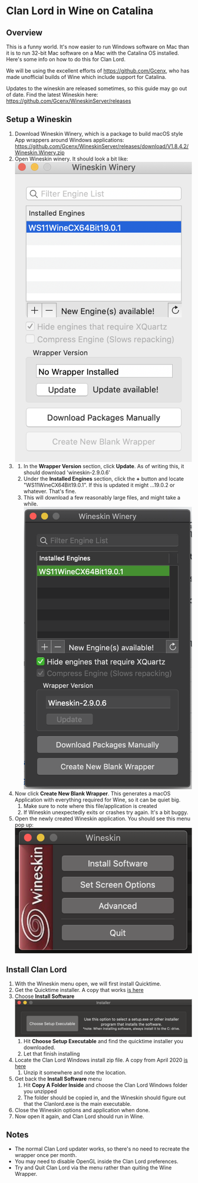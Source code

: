 # Clan Lord in Wine on Catalina

## Overview
This is a funny world. It's now easier to run Windows software on Mac than it is to run 32-bit Mac software on a Mac with the Catalina OS installed. Here's some info on how to do this for Clan Lord. 

We will be using the excellent efforts of https://github.com/Gcenx, who has made unofficial builds of Wine which include support for Catalina. 

Updates to the wineskin are released sometimes, so this guide may go out of date. Find the latest Wineskin here:
https://github.com/Gcenx/WineskinServer/releases

## Setup a Wineskin
1. Download Wineskin Winery, which is a package to build macOS style App wrappers around Windows applications: https://github.com/Gcenx/WineskinServer/releases/download/V1.8.4.2/Wineskin.Winery.zip 
1. Open Wineskin winery. It should look a bit like:
 ![WrapperVersion](images/wineskin_first_run.png)
1. 1. In the **Wrapper Version** section, click **Update**. As of writing this, it should download 'wineskin-2.9.0.6'
    1. Under the **Installed Engines** section, click the **+** button and locate "WS11WineCX64Bit19.0.1". If this is updated it might ...19.0.2 or whatever. That's fine. 
    1. This will download a few reasonably large files, and might take a while.
    ![WrapperInstalledEngines](images/wineskin_installed_engines.png)
1. Now click **Create New Blank Wrapper**. This generates a macOS Application with everything required for Wine, so it can be quiet big. 
    1. Make sure to note where this file/application is created
    1. If Wineskin unexpectedly exits or crashes try again. It's a bit buggy. 
1. Open the newly created Wineskin application. You should see this menu pop up:
 ![WineskinFirstOpen](images/wineskin_first_open.png)

## Install Clan Lord
1. With the Wineskin menu open, we will first install Quicktime.
1. Get the Quicktime installer. A copy that works [is here](https://github.com/thesquib/clanlord_on_catalina/raw/master/resources/QuickTimeInstaller.exe)
1. Choose **Install Software**
    ![WineskinInstall](images/wineskin_install_software.png)
    1. Hit **Choose Setup Executable** and find the quicktime installer you downloaded. 
    1. Let that finish installing
1. Locate the Clan Lord Windows install zip file. A copy from April 2020 [is here](https://github.com/thesquib/clanlord_on_catalina/raw/master/resources/ClanLord.zip)
    1. Unzip it somewhere and note the location. 
1. Get back the **Install Software** menu
    1. Hit **Copy A Folder Inside** and choose the Clan Lord Windows folder you unzipped
    1. The folder should be copied in, and the Wineskin should figure out that the Clanlord.exe is the main executable. 
1. Close the Wineskin options and application when done. 
1. Now open it again, and Clan Lord should run in Wine. 

## Notes
* The normal Clan Lord updater works, so there's no need to recreate the wrapper once per month. 
* You may need to disable OpenGL inside the Clan Lord preferences. 
* Try and Quit Clan Lord via the menu rather than quiting the Wine Wrapper. 
